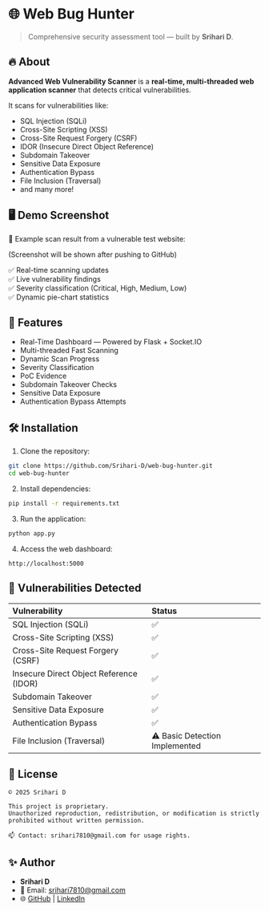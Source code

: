 # 🌐 Web Bug Hunter

> Comprehensive security assessment tool — built by **Srihari D**.

## 🔥 About

**Advanced Web Vulnerability Scanner** is a **real-time, multi-threaded web application scanner** that detects critical vulnerabilities.

It scans for vulnerabilities like:
- SQL Injection (SQLi)
- Cross-Site Scripting (XSS)
- Cross-Site Request Forgery (CSRF)
- IDOR (Insecure Direct Object Reference)
- Subdomain Takeover
- Sensitive Data Exposure
- Authentication Bypass
- File Inclusion (Traversal)
- and many more!

## 🖥️ Demo Screenshot

📸 Example scan result from a vulnerable test website:

(Screenshot will be shown after pushing to GitHub)

✅ Real-time scanning updates  
✅ Live vulnerability findings  
✅ Severity classification (Critical, High, Medium, Low)  
✅ Dynamic pie-chart statistics

## 🚀 Features

- Real-Time Dashboard — Powered by Flask + Socket.IO
- Multi-threaded Fast Scanning
- Dynamic Scan Progress
- Severity Classification
- PoC Evidence
- Subdomain Takeover Checks
- Sensitive Data Exposure
- Authentication Bypass Attempts

## 🛠️ Installation

1. Clone the repository:

```bash
git clone https://github.com/Srihari-D/web-bug-hunter.git
cd web-bug-hunter
```

2. Install dependencies:

```bash
pip install -r requirements.txt
```

3. Run the application:

```bash
python app.py
```

4. Access the web dashboard:

```
http://localhost:5000
```

## 🎯 Vulnerabilities Detected

| Vulnerability | Status |
|:-------------|:------|
| SQL Injection (SQLi) | ✅ |
| Cross-Site Scripting (XSS) | ✅ |
| Cross-Site Request Forgery (CSRF) | ✅ |
| Insecure Direct Object Reference (IDOR) | ✅ |
| Subdomain Takeover | ✅ |
| Sensitive Data Exposure | ✅ |
| Authentication Bypass | ✅ |
| File Inclusion (Traversal) | ⚠️ Basic Detection Implemented |

## 📜 License

```text
© 2025 Srihari D

This project is proprietary. 
Unauthorized reproduction, redistribution, or modification is strictly prohibited without written permission.

📫 Contact: srihari7810@gmail.com for usage rights.
```

## ✨ Author

- **Srihari D**  
- 📧 Email: srihari7810@gmail.com  
- 🌐 [GitHub](https://github.com/Srihari-D) | [LinkedIn](https://www.linkedin.com/in/srihari-d7)
